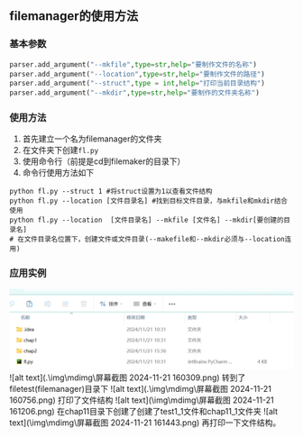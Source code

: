 ## filemanager的使用方法
### 基本参数
```python
parser.add_argument("--mkfile",type=str,help="要制作文件的名称")
parser.add_argument("--location",type=str,help="要制作文件的路径")
parser.add_argument("--struct",type = int,help="打印当前目录结构")
parser.add_argument("--mkdir",type=str,help="要制作的文件夹名称")
```
### 使用方法
1. 首先建立一个名为filemanager的文件夹
2. 在文件夹下创建`fl.py`
3. 使用命令行（前提是cd到filemaker的目录下）
4. 命令行使用方法如下
```shell
python fl.py --struct 1 #将struct设置为1以查看文件结构
python fl.py --location [文件目录名] #找到目标文件目录，与mkfile和mkdir结合使用
python fl.py --location  [文件目录名] --mkfile [文件名] --mkdir[要创建的目录名]
# 在文件目录名位置下，创建文件或文件目录(--makefile和--mkdir必须与--location连用)
```
### 应用实例
![alt text](.\\img\\mdimg\\image.png)
![alt text](.\\img\\mdimg\\屏幕截图 2024-11-21 160309.png)
转到了filetest(filemanager)目录下
![alt text](.\\img\mdimg\屏幕截图 2024-11-21 160756.png)
打印了文件结构
![alt text](\img\mdimg\屏幕截图 2024-11-21 161206.png)
在chap11目录下创建了创建了test1_1文件和chap11_1文件夹
![alt text](\img\mdimg\屏幕截图 2024-11-21 161443.png)
再打印一下文件结构。

